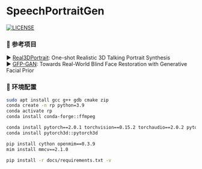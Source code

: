 # SpeechPortraitGen

[![LICENSE](https://img.shields.io/badge/License-Apache%202.0-blue.svg)](https://github.com/Invisiphantom/SpeechPortraitGen/main/LICENSE)

### :book: 参考项目

:arrow_forward: [Real3DPortrait](https://github.com/yerfor/Real3DPortrait): One-shot Realistic 3D Talking Portrait Synthesis <br>
:arrow_forward: [GFP-GAN](https://github.com/TencentARC/GFPGAN): Towards Real-World Blind Face Restoration with Generative Facial Prior <br>


### :wrench: 环境配置

```bash
sudo apt install gcc g++ gdb cmake zip
conda create -n rp python=3.9
conda activate rp
conda install conda-forge::ffmpeg

conda install pytorch==2.0.1 torchvision==0.15.2 torchaudio==2.0.2 pytorch-cuda=11.7 -c pytorch -c nvidia
conda install pytorch3d::pytorch3d

pip install cython openmim==0.3.9
mim install mmcv==2.1.0

pip install -r docs/requirements.txt -v
```

